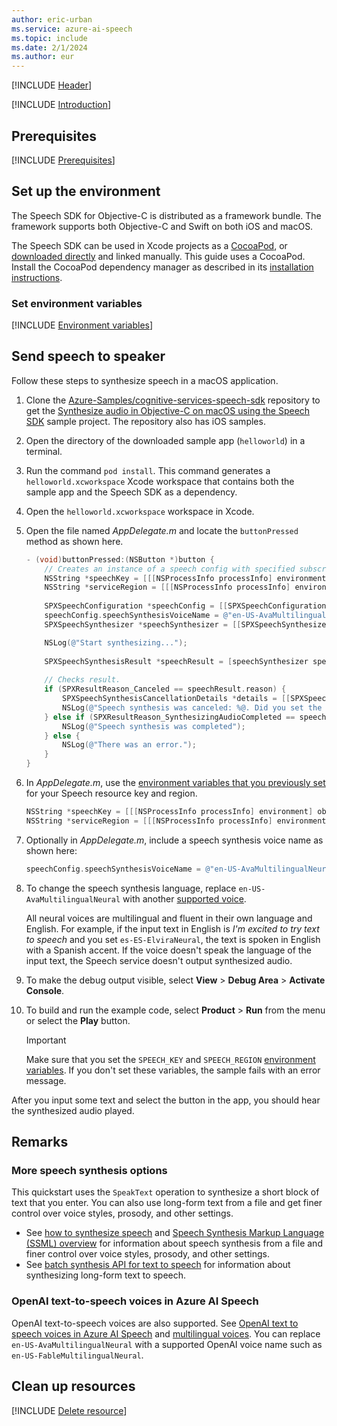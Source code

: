 ```yaml
---
author: eric-urban
ms.service: azure-ai-speech
ms.topic: include
ms.date: 2/1/2024
ms.author: eur
---
```


[!INCLUDE [Header](../../common/objectivec.md)]

[!INCLUDE [Introduction](intro.md)]

## Prerequisites

[!INCLUDE [Prerequisites](../../common/azure-prerequisites.md)]

## Set up the environment

The Speech SDK for Objective-C is distributed as a framework bundle. The framework supports both Objective-C and Swift on both iOS and macOS.

The Speech SDK can be used in Xcode projects as a [CocoaPod](https://cocoapods.org/), or [downloaded directly](https://aka.ms/csspeech/macosbinary) and linked manually. This guide uses a CocoaPod. Install the CocoaPod dependency manager as described in its [installation instructions](https://guides.cocoapods.org/using/getting-started.html).

### Set environment variables

[!INCLUDE [Environment variables](../../common/environment-variables.md)]

## Send speech to speaker

Follow these steps to synthesize speech in a macOS application.

1. Clone the [Azure-Samples/cognitive-services-speech-sdk](https://github.com/Azure-Samples/cognitive-services-speech-sdk) repository to get the [Synthesize audio in Objective-C on macOS using the Speech SDK](https://github.com/Azure-Samples/cognitive-services-speech-sdk/tree/master/quickstart/objectivec/macos/text-to-speech) sample project. The repository also has iOS samples.
1. Open the directory of the downloaded sample app (`helloworld`) in a terminal.
1. Run the command `pod install`. This command generates a `helloworld.xcworkspace` Xcode workspace that contains both the sample app and the Speech SDK as a dependency.
1. Open the `helloworld.xcworkspace` workspace in Xcode.
1. Open the file named *AppDelegate.m* and locate the `buttonPressed` method as shown here.

   ```ObjectiveC
   - (void)buttonPressed:(NSButton *)button {
       // Creates an instance of a speech config with specified subscription key and service region.
       NSString *speechKey = [[[NSProcessInfo processInfo] environment] objectForKey:@"SPEECH_KEY"];
       NSString *serviceRegion = [[[NSProcessInfo processInfo] environment] objectForKey:@"SPEECH_REGION"];
        
       SPXSpeechConfiguration *speechConfig = [[SPXSpeechConfiguration alloc] initWithSubscription:speechKey region:serviceRegion];
       speechConfig.speechSynthesisVoiceName = @"en-US-AvaMultilingualNeural";
       SPXSpeechSynthesizer *speechSynthesizer = [[SPXSpeechSynthesizer alloc] init:speechConfig];

       NSLog(@"Start synthesizing...");
        
       SPXSpeechSynthesisResult *speechResult = [speechSynthesizer speakText:[self.textField stringValue]];
        
       // Checks result.
       if (SPXResultReason_Canceled == speechResult.reason) {
           SPXSpeechSynthesisCancellationDetails *details = [[SPXSpeechSynthesisCancellationDetails alloc] initFromCanceledSynthesisResult:speechResult];
           NSLog(@"Speech synthesis was canceled: %@. Did you set the speech resource key and region values?", details.errorDetails);
       } else if (SPXResultReason_SynthesizingAudioCompleted == speechResult.reason) {
           NSLog(@"Speech synthesis was completed");
       } else {
           NSLog(@"There was an error.");
       }
   }
   ```

1. In *AppDelegate.m*, use the [environment variables that you previously set](#set-environment-variables) for your Speech resource key and region.

   ```ObjectiveC
   NSString *speechKey = [[[NSProcessInfo processInfo] environment] objectForKey:@"SPEECH_KEY"];
   NSString *serviceRegion = [[[NSProcessInfo processInfo] environment] objectForKey:@"SPEECH_REGION"];
   ```

1. Optionally in *AppDelegate.m*, include a speech synthesis voice name as shown here:

   ```ObjectiveC
   speechConfig.speechSynthesisVoiceName = @"en-US-AvaMultilingualNeural";
   ```

1. To change the speech synthesis language, replace `en-US-AvaMultilingualNeural` with another [supported voice](~/articles/ai-services/speech-service/language-support.md#prebuilt-neural-voices).

   All neural voices are multilingual and fluent in their own language and English. For example, if the input text in English is *I'm excited to try text to speech* and you set `es-ES-ElviraNeural`, the text is spoken in English with a Spanish accent. If the voice doesn't speak the language of the input text, the Speech service doesn't output synthesized audio.

1. To make the debug output visible, select **View** > **Debug Area** > **Activate Console**.
1. To build and run the example code, select **Product** > **Run** from the menu or select the **Play** button.

   > [!IMPORTANT]
   > Make sure that you set the `SPEECH_KEY` and `SPEECH_REGION` [environment variables](#set-environment-variables). If you don't set these variables, the sample fails with an error message.

After you input some text and select the button in the app, you should hear the synthesized audio played.

## Remarks

### More speech synthesis options

This quickstart uses the `SpeakText` operation to synthesize a short block of text that you enter. You can also use long-form text from a file and get finer control over voice styles, prosody, and other settings.

- See [how to synthesize speech](~/articles/ai-services/speech-service/how-to-speech-synthesis.md) and [Speech Synthesis Markup Language (SSML) overview](~/articles/ai-services/speech-service/speech-synthesis-markup.md) for information about speech synthesis from a file and finer control over voice styles, prosody, and other settings.
- See [batch synthesis API for text to speech](~/articles/ai-services/speech-service/batch-synthesis.md) for information about synthesizing long-form text to speech.

### OpenAI text-to-speech voices in Azure AI Speech

OpenAI text-to-speech voices are also supported. See [OpenAI text to speech voices in Azure AI Speech](../../../openai-voices.md) and [multilingual voices](../../../language-support.md?tabs=tts#multilingual-voices). You can replace `en-US-AvaMultilingualNeural` with a supported OpenAI voice name such as `en-US-FableMultilingualNeural`.

## Clean up resources

[!INCLUDE [Delete resource](../../common/delete-resource.md)]
